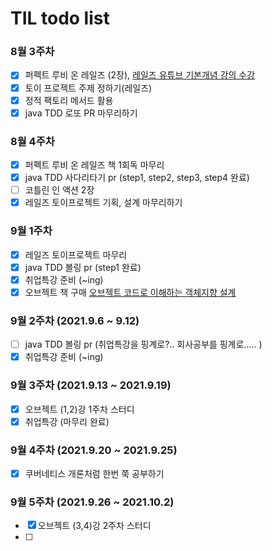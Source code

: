 # TIL todo list

### 8월 3주차
- [x] 퍼펙트 루비 온 레일즈 (2장), [레일즈 유튜브 기본개념 강의 수강](https://www.youtube.com/watch?v=oyuXt1XqxBk&list=PLf6DSUwGgnraIK89Nyu52q1cd2kq9U-xy)
- [x] 토이 프로젝트 주제 정하기(레일즈)
- [x] 정적 팩토리 메서드 활용
- [x] java TDD 로또 PR 마무리하기

### 8월 4주차
- [x] 퍼펙트 루비 온 레일즈 책 1회독 마무리
- [x] java TDD 사다리타기 pr (step1, step2, step3, step4 완료)
- [ ] 코틀린 인 액션 2장
- [x] 레일즈 토이프로젝트 기획, 설계 마무리하기

### 9월 1주차
- [x] 레일즈 토이프로젝트 마무리
- [x] java TDD 볼링 pr (step1 완료)
- [x] 취업특강 준비 (~ing)
- [x] 오브젝트 책 구매 [오브젝트 코드로 이해하는 객체지향 설계](http://www.yes24.com/Product/Goods/74219491)

### 9월 2주차 (2021.9.6 ~ 9.12)
- [ ] java TDD 볼링 pr (취업특강을 핑계로?.. 회사공부를 핑계로..... )
- [x] 취업특강 준비 (~ing)

### 9월 3주차 (2021.9.13 ~ 2021.9.19)
- [x] 오브젝트 (1,2)강 1주차 스터디
- [x] 취업특강 (마무리 완료)

### 9월 4주차 (2021.9.20 ~ 2021.9.25)
- [x] 쿠버네티스 개론처럼 한번 쭉 공부하기

### 9월 5주차 (2021.9.26 ~ 2021.10.2)
- [x] 오브젝트  (3,4)강 2주차 스터디
- [ ] 
